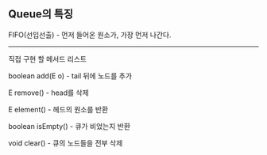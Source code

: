 ## Queue의 특징

FIFO(선입선출) - 먼저 들어온 원소가, 가장 먼저 나간다.

---

직접 구현 할 메서드 리스트

boolean add(E o) - tail 뒤에 노드를 추가

E remove() - head를 삭제

E element() - 헤드의 원소를 반환

boolean isEmpty() - 큐가 비었는지 반환

void clear() - 큐의 노드들을 전부 삭제